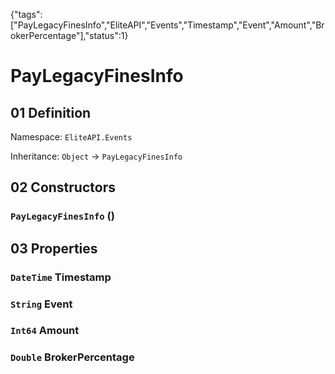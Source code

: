 {"tags":["PayLegacyFinesInfo","EliteAPI","Events","Timestamp","Event","Amount","BrokerPercentage"],"status":1}

# PayLegacyFinesInfo

## 01 Definition

Namespace: `EliteAPI.Events`

Inheritance: `Object` → `PayLegacyFinesInfo`

## 02 Constructors

### `PayLegacyFinesInfo` ()

## 03 Properties

### `DateTime` Timestamp

### `String` Event

### `Int64` Amount

### `Double` BrokerPercentage

